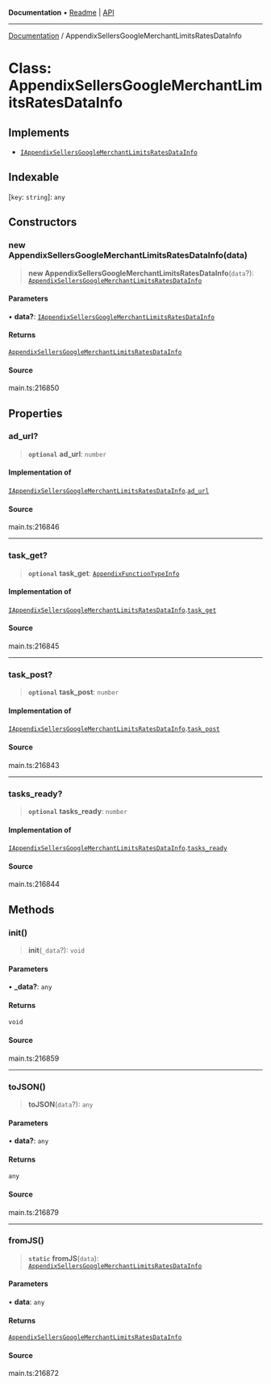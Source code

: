 **Documentation** • [Readme](../README.md) \| [API](../globals.md)

***

[Documentation](../README.md) / AppendixSellersGoogleMerchantLimitsRatesDataInfo

# Class: AppendixSellersGoogleMerchantLimitsRatesDataInfo

## Implements

- [`IAppendixSellersGoogleMerchantLimitsRatesDataInfo`](../interfaces/IAppendixSellersGoogleMerchantLimitsRatesDataInfo.md)

## Indexable

 \[`key`: `string`\]: `any`

## Constructors

### new AppendixSellersGoogleMerchantLimitsRatesDataInfo(data)

> **new AppendixSellersGoogleMerchantLimitsRatesDataInfo**(`data`?): [`AppendixSellersGoogleMerchantLimitsRatesDataInfo`](AppendixSellersGoogleMerchantLimitsRatesDataInfo.md)

#### Parameters

• **data?**: [`IAppendixSellersGoogleMerchantLimitsRatesDataInfo`](../interfaces/IAppendixSellersGoogleMerchantLimitsRatesDataInfo.md)

#### Returns

[`AppendixSellersGoogleMerchantLimitsRatesDataInfo`](AppendixSellersGoogleMerchantLimitsRatesDataInfo.md)

#### Source

main.ts:216850

## Properties

### ad\_url?

> **`optional`** **ad\_url**: `number`

#### Implementation of

[`IAppendixSellersGoogleMerchantLimitsRatesDataInfo`](../interfaces/IAppendixSellersGoogleMerchantLimitsRatesDataInfo.md).[`ad_url`](../interfaces/IAppendixSellersGoogleMerchantLimitsRatesDataInfo.md#ad_url)

#### Source

main.ts:216846

***

### task\_get?

> **`optional`** **task\_get**: [`AppendixFunctionTypeInfo`](AppendixFunctionTypeInfo.md)

#### Implementation of

[`IAppendixSellersGoogleMerchantLimitsRatesDataInfo`](../interfaces/IAppendixSellersGoogleMerchantLimitsRatesDataInfo.md).[`task_get`](../interfaces/IAppendixSellersGoogleMerchantLimitsRatesDataInfo.md#task_get)

#### Source

main.ts:216845

***

### task\_post?

> **`optional`** **task\_post**: `number`

#### Implementation of

[`IAppendixSellersGoogleMerchantLimitsRatesDataInfo`](../interfaces/IAppendixSellersGoogleMerchantLimitsRatesDataInfo.md).[`task_post`](../interfaces/IAppendixSellersGoogleMerchantLimitsRatesDataInfo.md#task_post)

#### Source

main.ts:216843

***

### tasks\_ready?

> **`optional`** **tasks\_ready**: `number`

#### Implementation of

[`IAppendixSellersGoogleMerchantLimitsRatesDataInfo`](../interfaces/IAppendixSellersGoogleMerchantLimitsRatesDataInfo.md).[`tasks_ready`](../interfaces/IAppendixSellersGoogleMerchantLimitsRatesDataInfo.md#tasks_ready)

#### Source

main.ts:216844

## Methods

### init()

> **init**(`_data`?): `void`

#### Parameters

• **\_data?**: `any`

#### Returns

`void`

#### Source

main.ts:216859

***

### toJSON()

> **toJSON**(`data`?): `any`

#### Parameters

• **data?**: `any`

#### Returns

`any`

#### Source

main.ts:216879

***

### fromJS()

> **`static`** **fromJS**(`data`): [`AppendixSellersGoogleMerchantLimitsRatesDataInfo`](AppendixSellersGoogleMerchantLimitsRatesDataInfo.md)

#### Parameters

• **data**: `any`

#### Returns

[`AppendixSellersGoogleMerchantLimitsRatesDataInfo`](AppendixSellersGoogleMerchantLimitsRatesDataInfo.md)

#### Source

main.ts:216872

